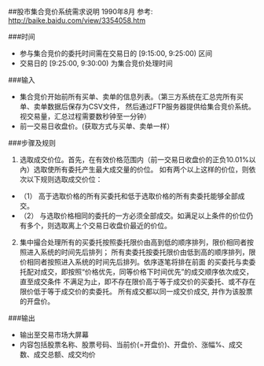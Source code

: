##股市集合竞价系统需求说明  1990年8月
参考: http://baike.baidu.com/view/3354058.htm

###时间
- 参与集合竞价的委托时间需在交易日的 [9:15:00, 9:25:00) 区间
- 交易日的 [9:25:00, 9:30:00) 为集合竞价处理时间


###输入
- 集合竞价开始前所有买单、卖单的信息列表。（第三方系统在汇总完所有买单、卖单数据后保存为CSV文件， 然后通过FTP服务器提供给集合竞价系统。视交易量，汇总过程需要数秒钟至一分钟）
- 前一交易日收盘价。(获取方式与买单、卖单一样）


###步骤及规则
1. 选取成交价位。首先，在有效价格范围内（前一交易日收盘价的正负10.01%以內）选取使所有委托产生最大成交量的价位。
如有两个以上这样的价位，则依次以下规则选取成交价位：
  - （1） 高于选取价格的所有买委托和低于选取价格的所有卖委托能够全部成交。
  - （2） 与选取价格相同的委托的一方必须全部成交。如满足以上条件的价位仍有多个，则选取离上个交易日收盘价最近的价位。

2. 集中撮合处理所有的买委托按照委托限价由高到低的顺序排列，限价相同者按照进入系统的时间先后排列；
  所有卖委托按委托限价由低到高的顺序排列，限价相同者按照进入系统的时间先后排列。依序逐笔将排在前面
  的买委托与卖委托配对成交，即按照“价格优先，同等价格下时间优先”的成交顺序依次成交，直至成交条件
  不满足为止，即不存在限价高于等于成交价的买委托、或不存在限价低于等于成交价的卖委托。
  所有成交都以同一成交价成交, 并作为该股票的开盘价。

###输出
- 输出至交易市场大屏幕
- 内容包括股票名称、股票号码、当前价(=开盘价)、开盘价、涨幅%、成交数、成交总额、成交均价
